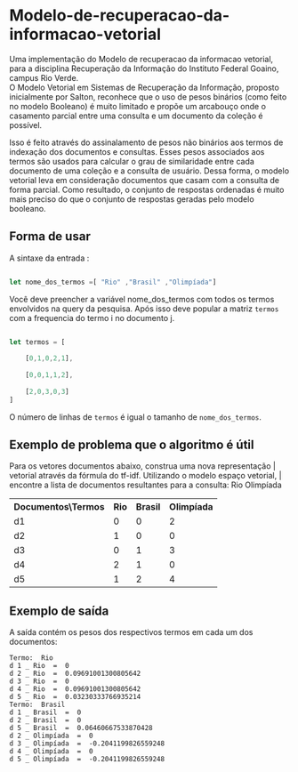 # Modelo-de-recuperacao-da-informacao-vetorial
Uma implementação do Modelo de recuperacao da informacao vetorial, para a disciplina Recuperação da Informação do Instituto Federal Goaino, campus Rio Verde.<br>
O Modelo Vetorial em Sistemas de Recuperação da Informação, proposto inicialmente por Salton, reconhece que o uso de pesos binários (como feito no modelo Booleano) é muito limitado e propõe um arcabouço onde o casamento parcial entre uma consulta e um documento da coleção é possível.

Isso é feito através do assinalamento de pesos não binários aos termos de indexação dos documentos e consultas. Esses pesos associados aos termos são usados para calcular o grau de similaridade entre cada documento de uma coleção e a consulta de usuário. Dessa forma, o modelo vetorial leva em consideração documentos que casam com a consulta de forma parcial. Como resultado, o conjunto de respostas ordenadas é muito mais preciso do que o conjunto de respostas geradas pelo modelo booleano.


## Forma de usar 

A sintaxe da entrada : 

```javascript

let nome_dos_termos =[ "Rio" ,"Brasil" ,"Olimpíada"]

```
Você deve preencher a variável nome_dos_termos com todos os termos envolvidos na query da pesquisa. 
Após isso deve popular a matriz ```termos``` com a frequencia do termo i no documento j.

```javascript

let termos = [
    
    [0,1,0,2,1],
    
    [0,0,1,1,2],
    
    [2,0,3,0,3]
]


```

O número de linhas de ```termos``` é igual o tamanho de ```nome_dos_termos```.

## Exemplo de problema que o algoritmo é útil
Para os vetores documentos abaixo, construa uma nova representação                                   |
 vetorial através da fórmula do tf-idf. Utilizando o modelo espaço vetorial,                            |
 encontre a lista de documentos resultantes para a consulta: Rio Olimpíada

<table style="width:100%">
  <tr>
      <th>Documentos\Termos</th>
    <th>Rio</th>
    <th>Brasil</th>
    <th>Olimpíada</th>
  </tr>
  <tr>
      <td>d1</td>
      <td>0</td> 
      <td>0</td> 
      <td>2</td>
  </tr>
  <tr>
    
<td>d2</td> <td>1</td> <td>0</td> <td>0</td>

</tr>
<tr>
    <td>d3</td> <td>0</td> <td>1</td> <td>3</td>

</tr>
<tr>
<td>d4</td> <td>2</td> <td>1</td> <td>0</td>

</tr>
<tr>
<td>d5</td> <td>1</td> <td>2</td> <td>4</td>

</tr>
</table>

## Exemplo de saída

A saída contém os pesos dos respectivos termos em cada um dos documentos: 

```
Termo:  Rio
d 1 _ Rio  =  0
d 2 _ Rio  =  0.09691001300805642
d 3 _ Rio  =  0
d 4 _ Rio  =  0.09691001300805642
d 5 _ Rio  =  0.03230333766935214
Termo:  Brasil
d 1 _ Brasil  =  0
d 2 _ Brasil  =  0
d 5 _ Brasil  =  0.06460667533870428
d 2 _ Olimpíada  =  0
d 3 _ Olimpíada  =  -0.2041199826559248
d 4 _ Olimpíada  =  0
d 5 _ Olimpíada  =  -0.2041199826559248

```
